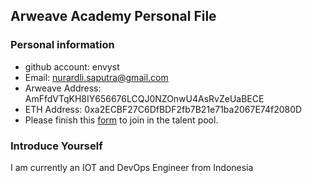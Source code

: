 ## Arweave Academy Personal File

### Personal information

- github account: envyst
- Email: nurardli.saputra@gmail.com
- Arweave Address: AmFfdVTqKH8IY656676LCQJ0NZOnwU4AsRvZeUaBECE
- ETH Address: 0xa2ECBF27C6DfBDF2fb7B21e71ba2067E74f2080D
- Please finish this [form](https://docs.google.com/forms/d/e/1FAIpQLSfWA5fIIcBgmRppm3jNz5vmf9Mai_QMVil-2pO4r7YKn_Zhtw/viewform?usp=sf_link) to join in the talent pool.

### Introduce Yourself
I am currently an IOT and DevOps Engineer from Indonesia